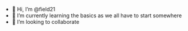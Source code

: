 - 👋 Hi, I’m @field21
- 🌱 I’m currently learning the basics as we all have to start somewhere
- 💞️ I’m looking to collaborate 
  

<!---
field21/field21 is a ✨ special ✨ repository because its `README.md` (this file) appears on your GitHub profile.
You can click the Preview link to take a look at your changes.
--->
